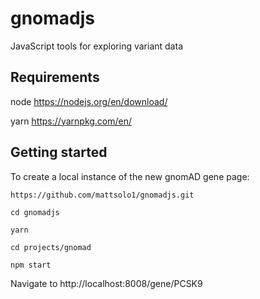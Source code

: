 # gnomadjs

JavaScript tools for exploring variant data

## Requirements

node https://nodejs.org/en/download/

yarn https://yarnpkg.com/en/

## Getting started

To create a local instance of the new gnomAD gene page:

`https://github.com/mattsolo1/gnomadjs.git`

`cd gnomadjs`

`yarn`

`cd projects/gnomad`

`npm start`

Navigate to http://localhost:8008/gene/PCSK9

